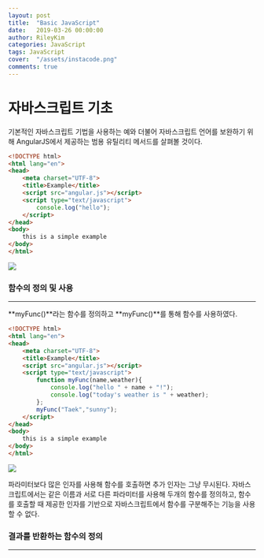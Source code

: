 ```yaml
---
layout: post
title:  "Basic JavaScript"
date:   2019-03-26 00:00:00
author: RileyKim
categories: JavaScript
tags: JavaScript
cover:  "/assets/instacode.png"
comments: true
---
```

# 자바스크립트 기초



기본적인 자바스크립트 기법을 사용하는 예와 더불어 자바스크립트 언어를 보완하기 위해 AngularJS에서 제공하는 범용 유틸리티 메서드를 살펴볼 것이다.



```html
<!DOCTYPE html>
<html lang="en">
<head>
    <meta charset="UTF-8">
    <title>Example</title>
    <script src="angular.js"></script>
    <script type="text/javascript">
        console.log("hello");
    </script>
</head>
<body>
    this is a simple example
</body>
</html>
```



![](C:\Users\Kim\Documents\javasctrip이해-1.PNG)



### 함수의 정의 및 사용

---------------------------------

**myFunc()**라는 함수를 정의하고 **myFunc()**를 통해 함수를 사용하였다.

```html
<!DOCTYPE html>
<html lang="en">
<head>
    <meta charset="UTF-8">
    <title>Example</title>
    <script src="angular.js"></script>
    <script type="text/javascript">
        function myFunc(name,weather){
            console.log("hello " + name + "!");
            console.log("today's weather is " + weather);
        };
        myFunc("Taek","sunny");
    </script>
</head>
<body>
    this is a simple example
</body>
</html>
```



![](C:\Users\Kim\Documents\javasctrip이해-2.PNG)



파라미터보다 많은 인자를 사용해 함수를 호출하면 추가 인자는 그냥 무시된다. 자바스크립트에서는 같은 이름과 서로 다른 파라미터를 사용해 두개의 함수를 정의하고, 함수를 호출할 때 제공한 인자를 기반으로 자바스크립트에서 함수를 구분해주는 기능을 사용할 수 없다. 



### 결과를 반환하는 함수의 정의

-------------------------

